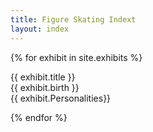 ```yaml
---
title: Figure Skating Indext
layout: index
---
```


{% for exhibit in site.exhibits %}


<p>{{ exhibit.title }}<br>{{ exhibit.birth }}<br>{{ exhibit.Personalities}}</p>


{% endfor %}